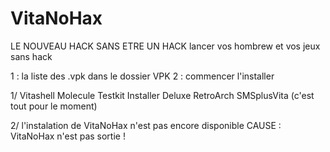 # VitaNoHax

 LE NOUVEAU HACK SANS ETRE UN HACK 
 lancer vos hombrew et vos jeux sans hack 
 
1 : la liste des .vpk dans le dossier VPK
2 : commencer l'installer 

1/ 
Vitashell
Molecule
Testkit Installer Deluxe
RetroArch
SMSplusVita
(c'est tout pour le moment)

2/
l'instalation de VitaNoHax n'est pas encore disponible 
CAUSE : VitaNoHax n'est pas sortie !

